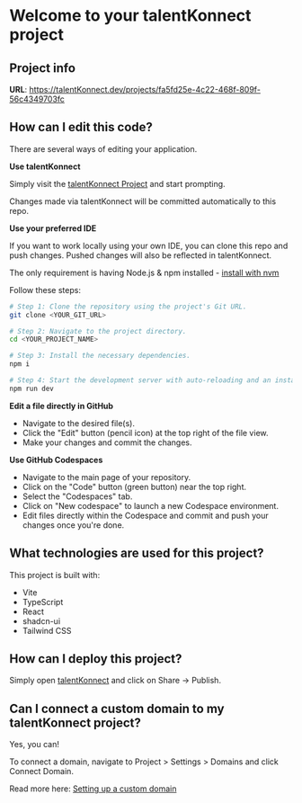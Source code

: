 # Welcome to your talentKonnect project

## Project info

**URL**: https://talentKonnect.dev/projects/fa5fd25e-4c22-468f-809f-56c4349703fc

## How can I edit this code?

There are several ways of editing your application.

**Use talentKonnect**

Simply visit the [talentKonnect Project](https://talentKonnect.dev/projects/fa5fd25e-4c22-468f-809f-56c4349703fc) and start prompting.

Changes made via talentKonnect will be committed automatically to this repo.

**Use your preferred IDE**

If you want to work locally using your own IDE, you can clone this repo and push changes. Pushed changes will also be reflected in talentKonnect.

The only requirement is having Node.js & npm installed - [install with nvm](https://github.com/nvm-sh/nvm#installing-and-updating)

Follow these steps:

```sh
# Step 1: Clone the repository using the project's Git URL.
git clone <YOUR_GIT_URL>

# Step 2: Navigate to the project directory.
cd <YOUR_PROJECT_NAME>

# Step 3: Install the necessary dependencies.
npm i

# Step 4: Start the development server with auto-reloading and an instant preview.
npm run dev
```

**Edit a file directly in GitHub**

- Navigate to the desired file(s).
- Click the "Edit" button (pencil icon) at the top right of the file view.
- Make your changes and commit the changes.

**Use GitHub Codespaces**

- Navigate to the main page of your repository.
- Click on the "Code" button (green button) near the top right.
- Select the "Codespaces" tab.
- Click on "New codespace" to launch a new Codespace environment.
- Edit files directly within the Codespace and commit and push your changes once you're done.

## What technologies are used for this project?

This project is built with:

- Vite
- TypeScript
- React
- shadcn-ui
- Tailwind CSS

## How can I deploy this project?

Simply open [talentKonnect](https://talentKonnect.dev/projects/fa5fd25e-4c22-468f-809f-56c4349703fc) and click on Share -> Publish.

## Can I connect a custom domain to my talentKonnect project?

Yes, you can!

To connect a domain, navigate to Project > Settings > Domains and click Connect Domain.

Read more here: [Setting up a custom domain](https://docs.talentKonnect.dev/tips-tricks/custom-domain#step-by-step-guide)
